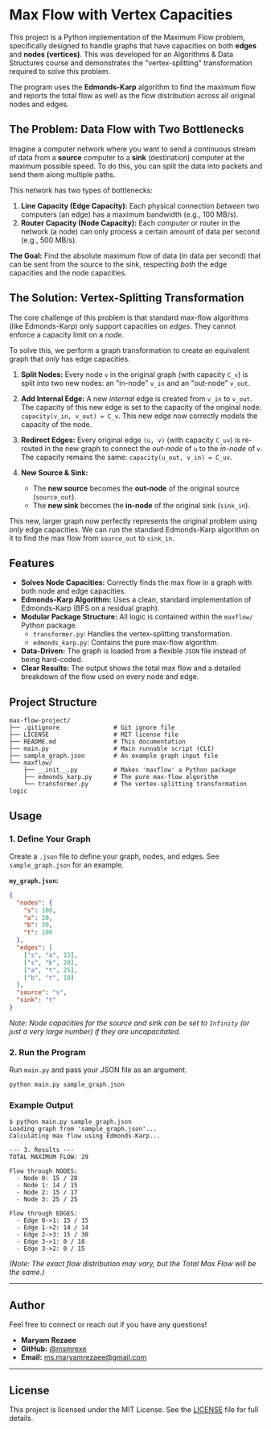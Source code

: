 # Max Flow with Vertex Capacities

This project is a Python implementation of the Maximum Flow problem, specifically designed to handle graphs that have capacities on both **edges** and **nodes (vertices)**. This was developed for an Algorithms & Data Structures course and demonstrates the "vertex-splitting" transformation required to solve this problem.

The program uses the **Edmonds-Karp** algorithm to find the maximum flow and reports the total flow as well as the flow distribution across all original nodes and edges.

## The Problem: Data Flow with Two Bottlenecks

Imagine a computer network where you want to send a continuous stream of data from a **source** computer to a **sink** (destination) computer at the maximum possible speed. To do this, you can split the data into packets and send them along multiple paths.

This network has two types of bottlenecks:

1.  **Line Capacity (Edge Capacity):** Each physical connection *between* two computers (an edge) has a maximum bandwidth (e.g., 100 MB/s).
2.  **Router Capacity (Node Capacity):** Each *computer* or router in the network (a node) can only process a certain amount of data per second (e.g., 500 MB/s).

**The Goal:** Find the absolute maximum flow of data (in data per second) that can be sent from the source to the sink, respecting *both* the edge capacities and the node capacities.

## The Solution: Vertex-Splitting Transformation

The core challenge of this problem is that standard max-flow algorithms (like Edmonds-Karp) only support capacities on *edges*. They cannot enforce a capacity limit on a *node*.

To solve this, we perform a graph transformation to create an equivalent graph that *only* has edge capacities.

1.  **Split Nodes:** Every node `v` in the original graph (with capacity `C_v`) is split into two new nodes: an "in-node" `v_in` and an "out-node" `v_out`.

2.  **Add Internal Edge:** A new *internal* edge is created from `v_in` to `v_out`. The capacity of this new edge is set to the capacity of the original node: `capacity(v_in, v_out) = C_v`. This new edge now correctly models the capacity of the node.

3.  **Redirect Edges:** Every original edge `(u, v)` (with capacity `C_uv`) is re-routed in the new graph to connect the *out-node* of `u` to the *in-node* of `v`. The capacity remains the same: `capacity(u_out, v_in) = C_uv`.

4.  **New Source & Sink:**

      * The **new source** becomes the **out-node** of the original source (`source_out`).
      * The **new sink** becomes the **in-node** of the original sink (`sink_in`).

This new, larger graph now perfectly represents the original problem using *only* edge capacities. We can run the standard Edmonds-Karp algorithm on it to find the max flow from `source_out` to `sink_in`.

## Features

  * **Solves Node Capacities:** Correctly finds the max flow in a graph with both node and edge capacities.
  * **Edmonds-Karp Algorithm:** Uses a clean, standard implementation of Edmonds-Karp (BFS on a residual graph).
  * **Modular Package Structure:** All logic is contained within the `maxflow/` Python package.
      * `transformer.py`: Handles the vertex-splitting transformation.
      * `edmonds_karp.py`: Contains the pure max-flow algorithm.
  * **Data-Driven:** The graph is loaded from a flexible `JSON` file instead of being hard-coded.
  * **Clear Results:** The output shows the total max flow and a detailed breakdown of the flow used on every node and edge.

## Project Structure

```
max-flow-project/
├── .gitignore               # Git ignore file
├── LICENSE                  # MIT license file
├── README.md                # This documentation
├── main.py                  # Main runnable script (CLI)
├── sample_graph.json        # An example graph input file
└── maxflow/
    ├── __init__.py          # Makes 'maxflow' a Python package
    ├── edmonds_karp.py      # The pure max-flow algorithm
    └── transformer.py       # The vertex-splitting transformation logic
```

## Usage

### 1. Define Your Graph

Create a `.json` file to define your graph, nodes, and edges. See `sample_graph.json` for an example.

**`my_graph.json`:**
```json
{
  "nodes": {
    "s": 100,
    "a": 20,
    "b": 30,
    "t": 100
  },
  "edges": [
    ["s", "a", 15],
    ["s", "b", 20],
    ["a", "t", 25],
    ["b", "t", 10]
  ],
  "source": "s",
  "sink": "t"
}
```
*Note: Node capacities for the source and sink can be set to `Infinity` (or just a very large number) if they are uncapacitated.*

### 2. Run the Program

Run `main.py` and pass your JSON file as an argument.

```bash
python main.py sample_graph.json
```

### Example Output

```
$ python main.py sample_graph.json
Loading graph from 'sample_graph.json'...
Calculating max flow using Edmonds-Karp...

--- 3. Results ---
TOTAL MAXIMUM FLOW: 29

Flow through NODES:
  - Node 0: 15 / 20
  - Node 1: 14 / 15
  - Node 2: 15 / 17
  - Node 3: 25 / 25

Flow through EDGES:
  - Edge 0->1: 15 / 15
  - Edge 1->2: 14 / 14
  - Edge 2->3: 15 / 30
  - Edge 3->1: 0 / 18
  - Edge 3->2: 0 / 15
```
*(Note: The exact flow distribution may vary, but the Total Max Flow will be the same.)*

---

## Author

Feel free to connect or reach out if you have any questions!

* **Maryam Rezaee**
* **GitHub:** [@msmrexe](https://github.com/msmrexe)
* **Email:** [ms.maryamrezaee@gmail.com](mailto:ms.maryamrezaee@gmail.com)

---

## License

This project is licensed under the MIT License. See the [LICENSE](LICENSE) file for full details.
